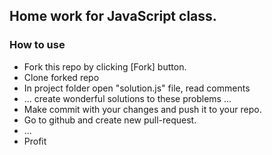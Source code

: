 ## Home work for JavaScript class.

### How to use

* Fork this repo by clicking [Fork] button.
* Clone forked repo
* In project folder open "solution.js" file, read comments
* ... create wonderful solutions to these problems ...
* Make commit with your changes and push it to your repo.
* Go to github and create new pull-request.
* ...
* Profit
